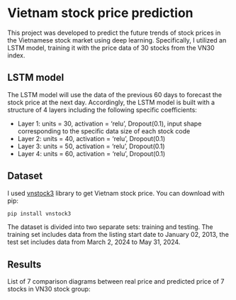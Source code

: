 # Vietnam stock price prediction
This project was developed to predict the future trends of stock prices in the Vietnamese stock market using deep learning. Specifically, I utilized an LSTM model, training it with the price data of 30 stocks from the VN30 index.
## LSTM model
The LSTM model will use the data of the previous 60 days to forecast the stock price at the next day. Accordingly, the LSTM model is built with a structure of 4 layers including the following specific coefficients:
- Layer 1: units = 30, activation = ‘relu’, Dropout(0.1), input shape corresponding to the specific data size of each stock code
- Layer 2: units = 40, activation = ‘relu’, Dropout(0.1)
- Layer 3: units = 50, activation = ‘relu’, Dropout(0.1)
- Layer 4: units = 60, activation = ‘relu’, Dropout(0.1)
## Dataset
I used [vnstock3](https://github.com/thinh-vu/vnstock) library to get Vietnam stock price. You can download with pip: 
```python
pip install vnstock3
```
The dataset is divided into two separate sets: training and testing. The training set includes data from the listing start date to January 02, 2013, the test set includes data from March 2, 2024 to May 31, 2024.
## Results
List of 7 comparison diagrams between real price and predicted price of 7 stocks in VN30 stock group:



